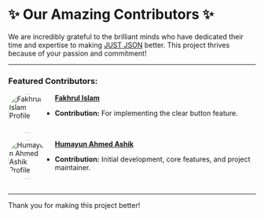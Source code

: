 # ✨ Our Amazing Contributors ✨

We are incredibly grateful to the brilliant minds who have dedicated their time and expertise to making [JUST JSON](https://chromewebstore.google.com/detail/just-json) better. This project thrives because of your passion and commitment!

---

### Featured Contributors:

<!-- To add yourself:
1. Fork the repository.
2. Add your entry below, following the format.
3. Replace `[Your GitHub Username]` with your actual GitHub username.
4. Replace `[Your Name]` with your preferred name.
5. Provide a brief `[Description of your contribution]`.
6. (Optional) Add a link to your personal website or LinkedIn.
7. Create a Pull Request!
-->



<a href="https://github.com/Masum-ipv" title="Fakhrul Islam's GitHub Profile">
  <img src="https://avatars.githubusercontent.com/u/19203484?s=100&v=4" alt="Fakhrul Islam Profile" width="80" height="80" style="border-radius: 50%; margin-right: 15px; float: left;">
</a>

**[Fakhrul Islam](https://github.com/Masum-ipv")**
* **Contribution:** For implementing the clear button feature.

<br clear="left"/> <!-- Clear float for next entry -->

<a href="https://github.com/humayun-ashik" title="Humayun Ahmed Ashik's GitHub Profile">
  <img src="https://avatars.githubusercontent.com/u/80956301?s=100&v=4" alt="Humayun Ahmed Ashik Profile" width="80" height="80" style="border-radius: 50%; margin-right: 15px; float: left;">
</a>

**[Humayun Ahmed Ashik](https://github.com/humayun-ashik)**
* **Contribution:** Initial development, core features, and project maintainer.

<br clear="left"/> <!-- Clear float for next entry -->

---
Thank you for making this project better!